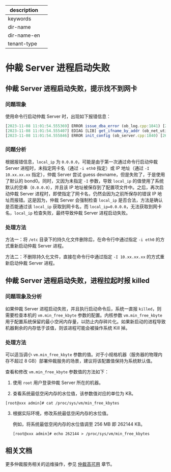|description||
|---|---|
|keywords||
|dir-name||
|dir-name-en||
|tenant-type||

# 仲裁 Server 进程启动失败

## 仲裁 Server 进程启动失败，提示找不到网卡

### 问题现象

使用命令行启动仲裁 Server 时，出现如下报错信息：

```javascript
[2023-11-08 11:01:54.555369] ERROR issue_dba_error (ob_log.cpp:1841) [2649528][observer][T0][Y0-0000000000000000-0-0] [lt=3][errcode=-4388] Unexpected internal error happen, please checkout the internal errcode(errcode=-4182, file="ob_net_util.cpp", line_no=212, info="can not find ifname by local ip")
[2023-11-08 11:01:54.555407] EDIAG [LIB] get_ifname_by_addr (ob_net_util.cpp:212) [2649528][observer][T0][Y0-0000000000000000-0-0] [lt=37][errcode=-4182] can not find ifname by local ip(local_ip=0.0.0.0) BACKTRACE:0x10a24a3c 0x5e92550 0xb0a0c38 0x5e9228c 0x5e8b32c 0x10f7503c 0x10f74ac8 0x8e3a8bc 0x8e31a30 0x5e8c4c4 0xffffaad3485c 0x453d958
[2023-11-08 11:01:54.555846] ERROR init_config (ob_server.cpp:1840) [2649528][observer][T0][Y0-0000000000000000-0-0] [lt=434][errcode=-4393] observer start process failure(local_ip is not a valid IP for this machine, local_ip="0.0.0.0")
```

### 问题分析

根据报错信息，`local_ip` 为 `0.0.0.0`，可能是由于第一次通过命令行启动仲裁 Server 进程时，未指定网卡名（通过 `-i eth0` 指定）或 IP 地址（通过 `-I 10.xx.xx.xx` 指定），仲裁 Server 尝试 guess devname，但是失败了，于是使用了默认的 bond0。同时，又因为未指定 `-I` 参数，导致 `local_ip` 的值使用了系统默认的空串（`0.0.0.0`），并且该 IP 地址被保存到了配置项文件中。之后，再次启动仲裁 Server 进程时，即使指定了网卡名，仍然会因为之前所保存的错误 IP 地址而报错。这是因为，仲裁 Server 会强制检查 `local_ip` 是否合法，方法是确认是否能通过该 `local_ip` 获取到网卡名，而 `local_ip=0.0.0.0`，无法获取到网卡名，`local_ip` 检查失败，最终导致仲裁 Server 进程启动失败。

### 处理方法

方法一：将 `/etc` 目录下的持久化文件删除后，在命令行中通过指定 `-i eth0` 的方式重新启动仲裁 Server 进程。

方法二：不删除持久化文件，直接在命令行中通过指定 `-I 10.xx.xx.xx` 的方式重新启动仲裁 Server 进程。


## 仲裁 Server 进程启动失败，进程拉起时报 killed

### 问题现象及分析

如果仲裁 Server 进程启动失败，并且执行启动命令后，系统一直报 `killed`，则需要检查本机的 `vm.min_free_kbyte` 参数的配置。内核参数 `vm.min_free_kbyte` 用于配置系统保留的最小空闲内存量，以防止内存碎片化。如果新启动的进程导致机器剩余的内存低于该值，则该进程可能会被操作系统 Kill 掉。

### 处理方法

可以适当调小 `vm.min_free_kbyte` 参数的值。对于小规格机器（服务器的物理内存不超过 8 GB）部署仲裁服务的场景，建议将该配置值保持为系统默认值。

查看和修改 `vm.min_free_kbyte` 参数值的方法如下：

1. 使用 `root` 用户登录仲裁 Server 所在的机器。

2. 查看系统最低空闲内存的水位值，该参数值对应的单位为 KB。

  ```shell
  [root@xxx admin]# cat /proc/sys/vm/min_free_kbytes
  ```

3. 根据实际环境，修改系统最低空闲内存的水位值。

   例如，将系统最低空闲内存的水位值调至 256 MB 即 262144 KB。

   ```shell
   [root@xxx admin]# echo 262144 > /proc/sys/vm/min_free_kbytes
   ```

## 相关文档

更多仲裁服务相关的运维操作，参见 [仲裁高可用](../400.high-availability/400.arbitration-high-availability/100.arbitration-service-overview.md) 章节。